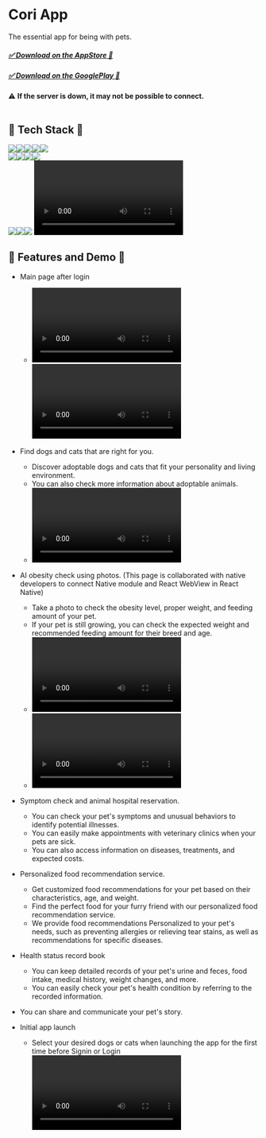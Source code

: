 # Cori App

The essential app for being with pets.

##### [✅ Download on the AppStore 🍎](https://apps.apple.com/kr/app/id1476796492)
##### [✅ Download on the GooglePlay 🤖](https://play.google.com/store/apps/details?id=kr.richplanet.app.cori&hl=ko)

⚠️ **If the server is down, it may not be possible to connect.**
<br/><br/>

## 🫧 Tech Stack 🫧

<img src="https://img.shields.io/badge/javascript-F7DF1E?style=for-the-badge&logo=javascript&logoColor=white"><img src="https://img.shields.io/badge/typescript-3178C6?style=for-the-badge&logo=typescript&logoColor=white"><img src="https://img.shields.io/badge/react native-61DAFB?style=for-the-badge&logo=react&logoColor=white"><img src="https://img.shields.io/badge/css-1572B6?style=for-the-badge&logo=css3&logoColor=white"><img src="https://img.shields.io/badge/HTML5-E34F26?style=for-the-badge&logo=HTML5&logoColor=white"><br/>
<img src="https://img.shields.io/badge/MobX-FF9955?style=for-the-badge&logo=mobx&logoColor=white"/><img src="https://img.shields.io/badge/axios-2A1659?style=for-the-badge&logo=axios&logoColor=white"><img src="https://img.shields.io/badge/firebase-FFCA28?style=for-the-badge&logo=firebase&logoColor=white"><img src="https://img.shields.io/badge/styled components-DB7093?style=for-the-badge&amp;logo=styled-components&amp;logoColor=white" />
<br/>
<img src="https://img.shields.io/badge/Story Book-FF4785?style=for-the-badge&logo=storybook&logoColor=white"/><img src="https://img.shields.io/badge/Formik-1F4DC0?style=for-the-badge&logo=formik&logoColor=white"/><img src="https://img.shields.io/badge/Google AdMob-EA4335?style=for-the-badge&logo=googleadmob&logoColor=white"/>
<video src=""></video>
## 🫧 Features and Demo 🫧
- Main page after login
  - <video src="https://user-images.githubusercontent.com/118039042/224653836-6b50954e-412f-43bf-b74b-ba6b88308f70.mov"></video><video src="https://user-images.githubusercontent.com/118039042/224653935-b6b110ae-f32d-4e9f-bab1-6771540d2af8.mov"></video>
  

- Find dogs and cats that are right for you.
  - Discover adoptable dogs and cats that fit your personality and living environment.
  - You can also check more information about adoptable animals.
  -  <video src="https://user-images.githubusercontent.com/118039042/224655261-79579446-5b5c-43bf-b423-42f12b562ebf.mov"></video>

- AI obesity check using photos. (This page is collaborated with native developers to connect Native module and React WebView in React Native)
  - Take a photo to check the obesity level, proper weight, and feeding amount of your pet.
  - If your pet is still growing, you can check the expected weight and recommended feeding amount for their breed and age.
  -  <video src="https://user-images.githubusercontent.com/118039042/224657146-4bd7ad2c-86a2-4b5e-a2fe-3eefb4ea4911.mov"></video>
  -  <video src="https://user-images.githubusercontent.com/118039042/224657158-a0916529-9723-41f2-8562-c5202d7dfc55.mov"></video>
  
- Symptom check and animal hospital reservation.
  - You can check your pet's symptoms and unusual behaviors to identify potential illnesses.
  - You can easily make appointments with veterinary clinics when your pets are sick.
  - You can also access information on diseases, treatments, and expected costs.
  
- Personalized food recommendation service.
  - Get customized food recommendations for your pet based on their characteristics, age, and weight.
  - Find the perfect food for your furry friend with our personalized food recommendation service.
  - We provide food recommendations Personalized to your pet's needs, such as preventing allergies or relieving tear stains, as well as recommendations for specific diseases.
  
- Health status record book
  - You can keep detailed records of your pet's urine and feces, food intake, medical history, weight changes, and more.
  - You can easily check your pet's health condition by referring to the recorded information.
  
- You can share and communicate your pet's story.

- Initial app launch
  - Select your desired dogs or cats when launching the app for the first time before Signin or Login
  <video src="https://user-images.githubusercontent.com/118039042/224651720-b4003465-aaa2-494e-8b48-39b02a59d592.mov"></video>
  




